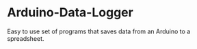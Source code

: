 # Arduino-Data-Logger
Easy to use set of programs that saves data from an Arduino to a spreadsheet.
